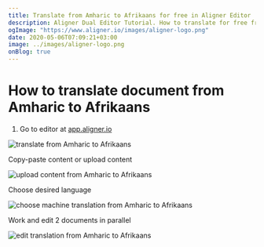 ```yaml
---
title: Translate from Amharic to Afrikaans for free in Aligner Editor
description: Aligner Dual Editor Tutorial. How to translate for free from Amharic to Afrikaans. Aligner is multilingual document management platform. 
ogImage: "https://www.aligner.io/images/aligner-logo.png"
date: 2020-05-06T07:09:21+03:00
image: ../images/aligner-logo.png
onBlog: true
---
```


# How to translate document from Amharic to Afrikaans

1. Go to editor at [app.aligner.io](https://app.aligner.io "Aligner App web page")

![translate from Amharic to Afrikaans](../aligner-blank-editor.png "translate from Amharic to Afrikaans")

Copy-paste content or upload content

![upload content from Amharic to Afrikaans](../aligner-uploaded-document.png "upload content from Amharic to Afrikaans")

Choose desired language

![choose machine translation from Amharic to Afrikaans](../aligner-language-dropdown.png "choose machine translation from Amharic to Afrikaans")

Work and edit 2 documents in parallel

![edit translation from Amharic to Afrikaans](../aligner-double-sitded-editor.png "edit translation from Amharic to Afrikaans")

